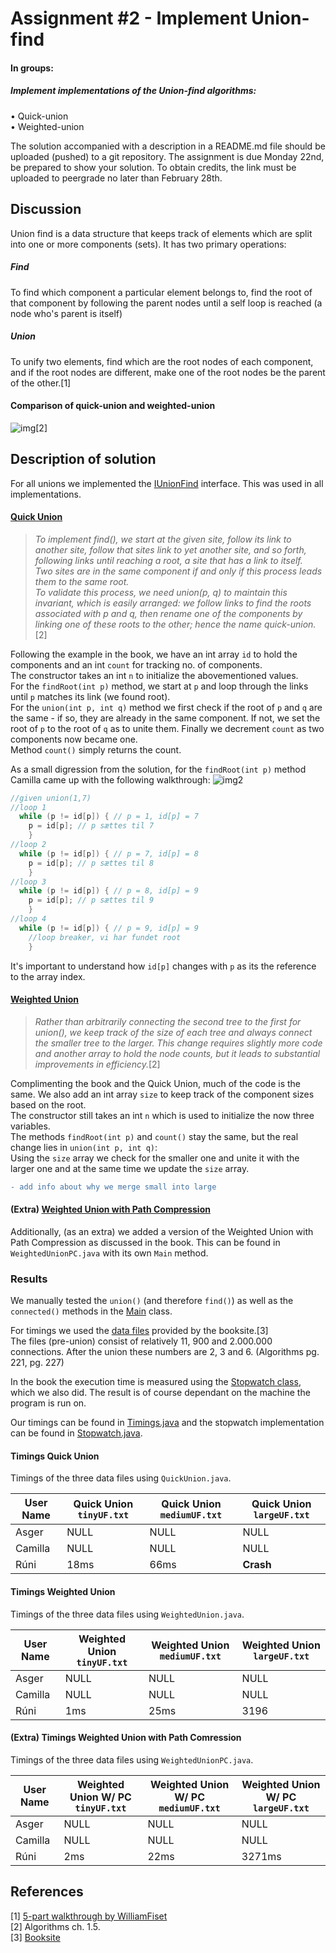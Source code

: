 # Assignment #2 - Implement Union-find

#### In groups:
##### Implement implementations of the Union-find algorithms:  
• Quick-union  
• Weighted-union  
  
The solution accompanied with a description in a README.md file should be uploaded (pushed) to a git repository. The assignment is due Monday 22nd, be prepared to show your solution. To obtain credits, the link must be uploaded to peergrade no later than February 28th.

## Discussion

Union find is a data structure that keeps track of elements which are split into one or more components (sets). It has two primary operations:

##### Find
To find which component a particular element belongs to, find the root of that component by following the parent nodes until a self loop is reached (a node who's parent is itself)

##### Union
To unify two elements, find which are the root nodes of each component, and if the root nodes are different, make one of the root nodes be the parent of the other.[1]

#### Comparison of quick-union and weighted-union
![img](https://i.imgur.com/U2dPyMu.png)[2]

## Description of solution

For all unions we implemented the [IUnionFind](https://github.com/Hold-Krykke-BA/MAT-AL/blob/main/Assignment2/src/solution/IUnionFind.java) interface. This was used in all implementations.

#### [Quick Union](https://github.com/Hold-Krykke-BA/MAT-AL/blob/main/Assignment2/src/solution/QuickUnion.java)

> *To implement find(), we start at the given site, follow its link to another site, follow that sites link to yet another site, and so forth, following links until reaching a root, a site that has a link to itself.  
Two sites are in the same component if and only if this process leads them to the same root.  
To validate this process, we need union(p, q) to maintain this invariant, which is easily arranged: we follow links to find the roots associated with p and q, then
rename one of the components by linking one of these roots to the other; hence the name quick-union.*[2]

Following the example in the book, we have an int array `id` to hold the components and an int `count` for tracking no. of components.  
The constructor takes an int `n` to initialize the abovementioned values.  
For the `findRoot(int p)` method, we start at `p` and loop through the links until `p` matches its link (we found root).  
For the `union(int p, int q)` method we first check if the root of `p` and `q` are the same - if so, they are already in the same component. If not, we set the root of `p` to the root of `q` as to unite them. Finally we decrement `count` as two components now became one.  
Method `count()` simply returns the count.

As a small digression from the solution, for the `findRoot(int p)` method Camilla came up with the following walkthrough:
![img2](https://cdn.discordapp.com/attachments/786207354797555732/812761370835681307/unknown.png)  
```java  
//given union(1,7)
//loop 1
  while (p != id[p]) { // p = 1, id[p] = 7
    p = id[p]; // p sættes til 7 
    }
//loop 2
  while (p != id[p]) { // p = 7, id[p] = 8
    p = id[p]; // p sættes til 8 
    }
//loop 3
  while (p != id[p]) { // p = 8, id[p] = 9
    p = id[p]; // p sættes til 9 
    }
//loop 4
  while (p != id[p]) { // p = 9, id[p] = 9
    //loop breaker, vi har fundet root
    }
```
It's important to understand how `id[p]` changes with `p` as its the reference to the array index.

#### [Weighted Union](https://github.com/Hold-Krykke-BA/MAT-AL/blob/main/Assignment2/src/solution/WeightedUnion.java)

> *Rather than arbitrarily connecting the second tree to the first for union(), we keep track of the size of each tree and always connect the smaller tree to the larger. This change requires slightly more code and another array to hold the node counts, but it leads to substantial improvements in efficiency.*[2]  

Complimenting the book and the Quick Union, much of the code is the same. We also add an int array `size` to keep track of the component sizes based on the root.  
The constructor still takes an int `n` which is used to initialize the now three variables.  
The methods `findRoot(int p)` and `count()` stay the same, but the real change lies in `union(int p, int q)`:  
Using the `size` array we check for the smaller one and unite it with the larger one and at the same time we update the `size` array.  
```diff  
- add info about why we merge small into large
```

#### (Extra) [Weighted Union with Path Compression](https://github.com/Hold-Krykke-BA/MAT-AL/blob/main/Assignment2/src/solution/WeightedUnionPC.java)
Additionally, (as an extra) we added a version of the Weighted Union with Path Compression as discussed in the book. This can be found in `WeightedUnionPC.java` with its own `Main` method.

### Results
We manually tested the `union()` (and therefore `find()`) as well as the `connected()` methods in the [Main](https://github.com/Hold-Krykke-BA/MAT-AL/blob/main/Assignment2/src/solution/Main.java) class.

For timings we used the [data files](https://github.com/Hold-Krykke-BA/MAT-AL/tree/main/Assignment2/src/data) provided by the booksite.[3]  
The  files (pre-union) consist of relatively 11, 900 and 2.000.000 connections. After the union these numbers are 2, 3 and 6. (Algorithms pg. 221, pg. 227)  

In the book the execution time is measured using the [Stopwatch class](https://algs4.cs.princeton.edu/14analysis/Stopwatch.java.html), which we also did. The result is of course dependant on the machine the program is run on.

Our timings can be found in [Timings.java](https://github.com/Hold-Krykke-BA/MAT-AL/blob/main/Assignment2/src/solution/Timings.java) and the stopwatch implementation can be found in [Stopwatch.java](https://github.com/Hold-Krykke-BA/MAT-AL/blob/main/Assignment2/src/utils/Stopwatch.java).

#### Timings Quick Union
Timings of the three data files using `QuickUnion.java`.

| User Name | Quick Union `tinyUF.txt` | Quick Union `mediumUF.txt` | Quick Union `largeUF.txt` |
|-----------|--------------------------|----------------------------|---------------------------|
|   Asger   |           NULL           |            NULL            |            NULL           |
|  Camilla  |           NULL           |            NULL            |            NULL           |
|    Rúni   |           18ms           |            66ms            |            **Crash**           |

#### Timings Weighted Union
Timings of the three data files using `WeightedUnion.java`.  

| User Name | Weighted Union `tinyUF.txt` | Weighted Union `mediumUF.txt` | Weighted Union `largeUF.txt` |
|-----------|--------------------------|----------------------------|---------------------------|
|   Asger   |           NULL           |            NULL            |            NULL           |
|  Camilla  |           NULL           |            NULL            |            NULL           |
|    Rúni   |           1ms           |            25ms            |            3196           |

#### (Extra) Timings Weighted Union with Path Comression
Timings of the three data files using `WeightedUnionPC.java`.

| User Name | Weighted Union W/ PC `tinyUF.txt` | Weighted Union W/ PC `mediumUF.txt` | Weighted Union W/ PC `largeUF.txt` |
|-----------|-----------------------|-------------------------|------------------------|
|   Asger   |          NULL         |           NULL          |          NULL          |
|  Camilla  |          NULL         |           NULL          |          NULL          |
|    Rúni   |          2ms         |           22ms          |          3271ms          |

## References
[1] [5-part walkthrough by WilliamFiset](https://www.youtube.com/watch?v=ibjEGG7ylHk)  
[2] Algorithms ch. 1.5.  
[3] [Booksite](https://algs4.cs.princeton.edu/15uf/)  
